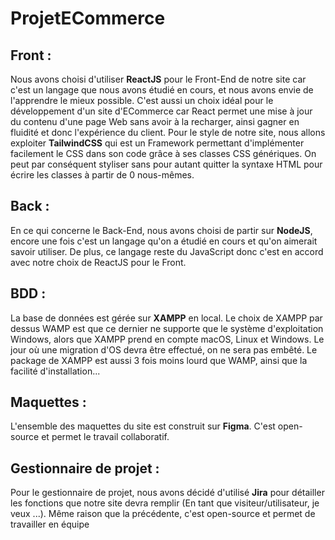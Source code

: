 # ProjetECommerce
## Front :
Nous avons choisi d'utiliser **ReactJS** pour le Front-End de notre site car c'est un langage que nous avons étudié en cours, et nous avons envie de l'apprendre le mieux possible. C'est aussi un choix idéal pour le développement d'un site d'ECommerce car React permet une mise à jour du contenu d'une page Web sans avoir à la recharger, ainsi gagner en fluidité et donc l'expérience du client.
Pour le style de notre site, nous allons exploiter **TailwindCSS** qui est un Framework permettant d'implémenter facilement le CSS dans son code grâce à ses classes CSS génériques. On peut par conséquent styliser sans pour autant quitter la syntaxe HTML pour écrire les classes à partir de 0 nous-mêmes.

## Back :
En ce qui concerne le Back-End, nous avons choisi de partir sur **NodeJS**, encore une fois c'est un langage qu'on a étudié en cours et qu'on aimerait savoir utiliser.
De plus, ce langage reste du JavaScript donc c'est en accord avec notre choix de ReactJS pour le Front.

## BDD :
La base de données est gérée sur **XAMPP** en local. Le choix de XAMPP par dessus WAMP est que ce dernier ne supporte que le système d'exploitation Windows, alors que XAMPP prend en compte macOS, Linux et Windows. Le jour où une migration d'OS devra être effectué, on ne sera pas embêté. Le package de XAMPP est aussi 3 fois moins lourd que WAMP, ainsi que la facilité d'installation...

## Maquettes :
L'ensemble des maquettes du site est construit sur **Figma**. C'est open-source et permet le travail collaboratif.

## Gestionnaire de projet : 
Pour le gestionnaire de projet, nous avons décidé d'utilisé **Jira** pour détailler les fonctions que notre site devra remplir (En tant que visiteur/utilisateur, je veux ...). Même raison que la précédente, c'est open-source et permet de travailler en équipe

